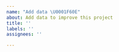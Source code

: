 ```yaml
---
name: "Add data \U0001F60E"
about: Add data to improve this project
title: ''
labels: ''
assignees: ''

---
```



